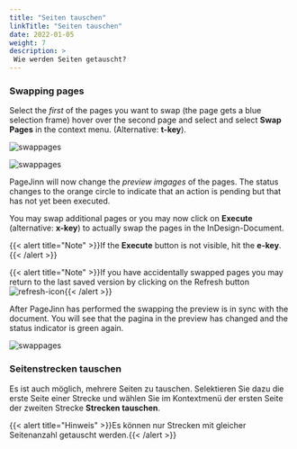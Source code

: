 ```yaml
---
title: "Seiten tauschen"
linkTitle: "Seiten tauschen"
date: 2022-01-05
weight: 7
description: >
 Wie werden Seiten getauscht?
---
```


### Swapping pages

Select the  *first* of the pages you want to swap (the page gets a blue selection frame) hover over the second page and select and select **Swap Pages** in the context menu. (Alternative: **t-key**).

![swappages](/images/swappage.png)

![swappages](/images/swap2.png)

PageJinn will now change the *preview imgages* of the pages. The status changes to the orange circle to indicate that an action is pending but that has not yet been executed.

You may swap additional pages or you may now click on **Execute** (alternative: **x-key**) to actually swap the pages in the InDesign-Document.

{{< alert title="Note" >}}If the **Execute** button is not visible, hit the **e-key**.{{< /alert >}}

{{< alert title="Note" >}}If you have accidentally swapped pages you may return to the last saved version by clicking on the Refresh button ![refresh-icon](/images/refresh-icon.png){{< /alert >}}


After PageJinn has performed the swapping the preview is in sync with the document. You will see that the pagina in the preview has changed and the status indicator is green again.

![swappages](/images/swap3.png)


### Seitenstrecken tauschen

Es ist auch möglich, mehrere Seiten zu tauschen. Selektieren Sie dazu die erste Seite einer Strecke und wählen Sie im Kontextmenü der ersten Seite der zweiten Strecke **Strecken tauschen**.

{{< alert title="Hinweis" >}}Es können nur Strecken mit gleicher Seitenanzahl getauscht werden.{{< /alert >}}